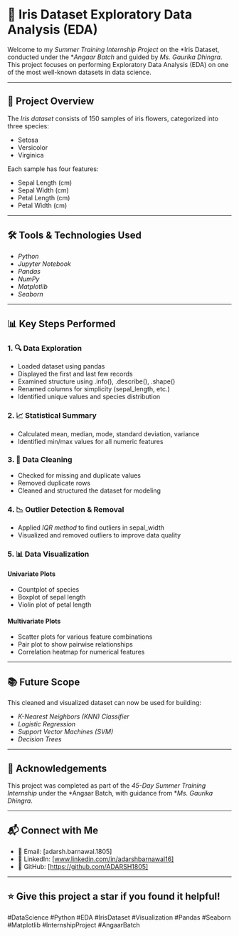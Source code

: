 # 🌸 Iris Dataset Exploratory Data Analysis (EDA)

Welcome to my *Summer Training Internship Project* on the *Iris Dataset, conducted under the **Angaar Batch* and guided by *Ms. Gaurika Dhingra*. This project focuses on performing Exploratory Data Analysis (EDA) on one of the most well-known datasets in data science.

---

## 📌 Project Overview

The *Iris dataset* consists of 150 samples of iris flowers, categorized into three species:
- Setosa
- Versicolor
- Virginica

Each sample has four features:
- Sepal Length (cm)
- Sepal Width (cm)
- Petal Length (cm)
- Petal Width (cm)

---

## 🛠️ Tools & Technologies Used

- *Python*
- *Jupyter Notebook*
- *Pandas*
- *NumPy*
- *Matplotlib*
- *Seaborn*

---

## 📊 Key Steps Performed

### 1. 🔍 Data Exploration
- Loaded dataset using pandas
- Displayed the first and last few records
- Examined structure using .info(), .describe(), .shape()
- Renamed columns for simplicity (sepal_length, etc.)
- Identified unique values and species distribution

### 2. 📈 Statistical Summary
- Calculated mean, median, mode, standard deviation, variance
- Identified min/max values for all numeric features

### 3. 🧹 Data Cleaning
- Checked for missing and duplicate values
- Removed duplicate rows
- Cleaned and structured the dataset for modeling

### 4. 📉 Outlier Detection & Removal
- Applied *IQR method* to find outliers in sepal_width
- Visualized and removed outliers to improve data quality

### 5. 📊 Data Visualization
#### Univariate Plots
- Countplot of species
- Boxplot of sepal length
- Violin plot of petal length

#### Multivariate Plots
- Scatter plots for various feature combinations
- Pair plot to show pairwise relationships
- Correlation heatmap for numerical features

---

## 📚 Future Scope

This cleaned and visualized dataset can now be used for building:
- *K-Nearest Neighbors (KNN) Classifier*
- *Logistic Regression*
- *Support Vector Machines (SVM)*
- *Decision Trees*

---

## 🙏 Acknowledgements

This project was completed as part of the *45-Day Summer Training Internship* under the *Angaar Batch, with guidance from **Ms. Gaurika Dhingra*.

---

## 📬 Connect with Me

- 📧 Email: [adarsh.barnawal.1805]
- 💼 LinkedIn: [www.linkedin.com/in/adarshbarnawal16]
- 🐍 GitHub: [https://github.com/ADARSH1805]

---

## ⭐️ Give this project a star if you found it helpful!

#DataScience #Python #EDA #IrisDataset #Visualization #Pandas #Seaborn #Matplotlib #InternshipProject #AngaarBatch
